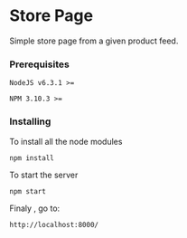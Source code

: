 # Store Page

Simple store page from a given product feed.

### Prerequisites
```
NodeJS v6.3.1 >=
```
```
NPM 3.10.3 >=
```
### Installing
To install all the node modules
```
npm install
```
To start the server
```
npm start
```
Finaly , go to:
```
http://localhost:8000/
```

